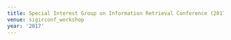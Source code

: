 ```yaml
---
title: Special Interest Group on Information Retrieval Conference (2017)
venue: sigirconf_workshop
year: '2017'
---
```

